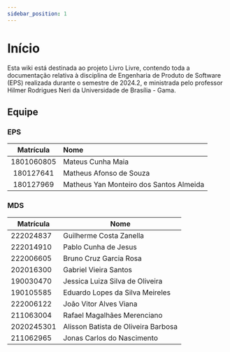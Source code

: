 ```yaml
---
sidebar_position: 1
---
```


# Início

Esta wiki está destinada ao projeto Livro Livre, contendo toda a documentação relativa à disciplina de Engenharia de Produto de Software (EPS) realizada durante o semestre de 2024.2, e ministrada pelo professor Hilmer Rodrigues Neri da Universidade de Brasília - Gama.

## Equipe

### EPS

| Matrícula  | Nome                      |
|:----------:|:--------------------------|
| 1801060805  | Mateus Cunha Maia      |
| 180127641  | Matheus Afonso de Souza   |
| 180127969  | Matheus Yan Monteiro dos Santos Almeida |

### MDS

| Matrícula    | Nome                                |
|--------------|-------------------------------------|
| 222024837    | Guilherme Costa Zanella            |
| 222014910    | Pablo Cunha de Jesus               |
| 222006605    | Bruno Cruz Garcia Rosa             |
| 202016300    | Gabriel Vieira Santos              |
| 190030470    | Jessica Luiza Silva de Oliveira    |
| 190105585    | Eduardo Lopes da Silva Meireles    |
| 222006122    | João Vitor Alves Viana             |
| 211063004    | Rafael Magalhães Merenciano        |
| 2020245301   | Alisson Batista de Oliveira Barbosa|
| 211062965    | Jonas Carlos do Nascimento         |
